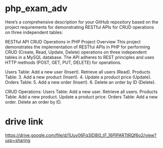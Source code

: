 # php_exam_adv


Here’s a comprehensive description for your GitHub repository based on the project requirements for demonstrating RESTful APIs for CRUD operations on three independent tables:

RESTful API CRUD Operations in PHP
Project Overview
This project demonstrates the implementation of RESTful APIs in PHP for performing CRUD (Create, Read, Update, Delete) operations on three independent tables in a MySQL database. The API adheres to REST principles and uses HTTP methods (POST, GET, PUT, DELETE) for operations.

Users Table:
Add a new user (Insert).
Retrieve all users (Read).
Products Table: 3. Add a new product (Insert). 4. Update a product price (Update).
Orders Table: 5. Add a new order (Insert). 6. Delete an order by ID (Delete).

CRUD Operations:
Users Table:
Add a new user.
Retrieve all users.
Products Table:
Add a new product.
Update a product price.
Orders Table:
Add a new order.
Delete an order by ID.


# drive link

https://drive.google.com/file/d/1Uuv06Fq3lD8l0_tF_16PlPARTtRQf6o2/view?usp=sharing
